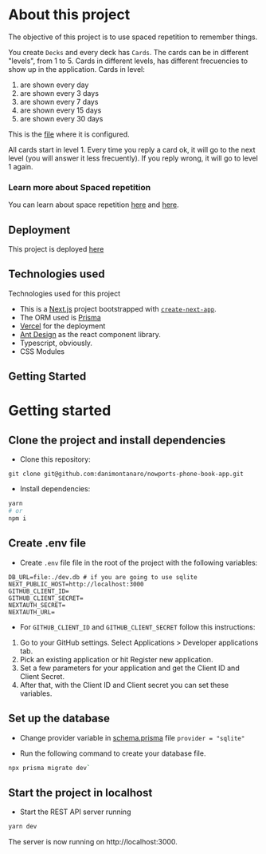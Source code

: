 # About this project

The objective of this project is to use spaced repetition to remember things. 

You create `Decks` and every deck has `Cards`. The cards can be in different "levels", from 1 to 5. Cards in different levels, has different frecuencies to show up in the application. Cards in level:
1. are shown every day
2. are shown every 3 days
3. are shown every 7 days
4. are shown every 15 days
5. are shown every 30 days

This is the [file](./src/constants.ts) where it is configured.

All cards start in level 1. Every time you reply a card ok, it will go to the next level (you will answer it less frecuently). If you reply wrong, it will go to level 1 again. 

### Learn more about Spaced repetition
You can learn about space repetition [here](https://ncase.me/remember/) and [here](https://en.wikipedia.org/wiki/Spaced_repetition#:~:text=Spaced%20repetition%20is%20a%20method,fact%20is%20presented%20or%20said.).


## Deployment

This project is deployed [here](https://learning-cards.vercel.app/) 

## Technologies used

Technologies used for this project
- This is a [Next.js](https://nextjs.org/) project bootstrapped with [`create-next-app`](https://github.com/vercel/next.js/tree/canary/packages/create-next-app).
- The ORM used is [Prisma](https://www.prisma.io/)
- [Vercel](https://vercel.com/) for the deployment
- [Ant Design](https://ant.design/) as the react component library.
- Typescript, obviously.
- CSS Modules

## Getting Started

# Getting started

## Clone the project and install dependencies

- Clone this repository:

`git clone git@github.com:danimontanaro/nowports-phone-book-app.git`

- Install dependencies:

```bash
yarn
# or
npm i
```

## Create .env file

- Create `.env` file file in the root of the project with the following variables:

```
DB_URL=file:./dev.db # if you are going to use sqlite
NEXT_PUBLIC_HOST=http://localhost:3000
GITHUB_CLIENT_ID=
GITHUB_CLIENT_SECRET=
NEXTAUTH_SECRET=
NEXTAUTH_URL=
```

- For `GITHUB_CLIENT_ID` and `GITHUB_CLIENT_SECRET` follow this instructions:

1. Go to your GitHub settings. Select Applications > Developer applications tab.
2. Pick an existing application or hit Register new application.
3. Set a few parameters for your application and get the Client ID and Client Secret.
4. After that, with the Client ID and Client secret you can set these variables.

## Set up the database

- Change provider variable in [schema.prisma](./prisma/schema.prisma) file
  `provider = "sqlite"`

- Run the following command to create your database file.

```bash
npx prisma migrate dev`
```

## Start the project in localhost

- Start the REST API server running

```bash
yarn dev
```


The server is now running on http://localhost:3000.

